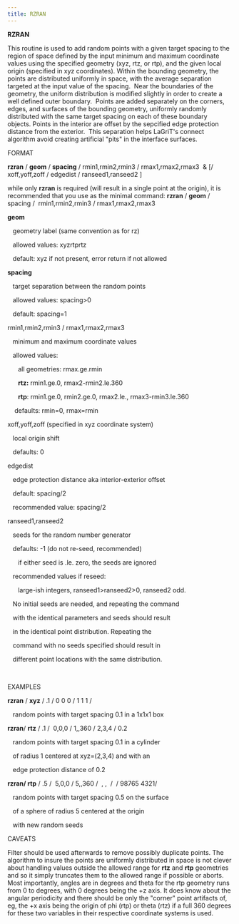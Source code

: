 ```yaml
---
title: RZRAN
---
```


 **RZRAN**

  This routine is used to add random points with a given target
  spacing to the region of space defined by the input minimum and
  maximum coordinate values using the specified geometry (xyz, rtz, or
  rtp), and the given local origin (specified in xyz coordinates).
  Within the bounding geometry, the points are distributed uniformly
  in space, with the average separation targeted at the input value of
  the spacing.  Near the boundaries of the geometry, the uniform
  distribution is modified slightly in order to create a well defined
  outer boundary.  Points are added separately on the corners, edges,
  and surfaces of the bounding geometry, uniformly randomly
  distributed with the same target spacing on each of these boundary
  objects. Points in the interior are offset by the sepcified edge
  protection distance from the exterior.  This separation helps
  LaGriT's connect algorithm avoid creating artificial "pits" in the
  interface surfaces.


 FORMAT

  **rzran** / **geom** / **spacing** / rmin1,rmin2,rmin3 /
  rmax1,rmax2,rmax3  & [/ xoff,yoff,zoff / edgedist /
  ranseed1,ranseed2 ]
 
  while only **rzran** is required (will result in a single point at
  the origin), it is recommended that you use as the minimal command:
  **rzran** / **geom** / spacing /  rmin1,rmin2,rmin3 /
  rmax1,rmax2,rmax3
 
  **geom**

     geometry label (same convention as for rz)

     allowed values: xyzrtprtz

     default: xyz if not present, error return if not allowed
 
  **spacing**

     target separation between the random points

     allowed values: spacing&gt;0

     default: spacing=1
 
  rmin1,rmin2,rmin3 / rmax1,rmax2,rmax3

     minimum and maximum coordinate values

     allowed values:

        all geometries: rmax.ge.rmin

        **rtz:** rmin1.ge.0, rmax2-rmin2.le.360

        **rtp**: rmin1.ge.0, rmin2.ge.0, rmax2.le.,
  rmax3-rmin3.le.360

      defaults: rmin=0, rmax=rmin
 
  xoff,yoff,zoff (specified in xyz coordinate system)

     local origin shift

     defaults: 0
 
  edgedist

     edge protection distance aka interior-exterior offset

     default: spacing/2

     recommended value: spacing/2
 
  ranseed1,ranseed2

     seeds for the random number generator

     defaults: -1 (do not re-seed, recommended)

        if either seed is .le. zero, the seeds are ignored

     recommended values if reseed:

        large-ish integers, ranseed1&gt;ranseed2&gt;0, ranseed2 odd.

     No initial seeds are needed, and repeating the command

     with the identical parameters and seeds should result

     in the identical point distribution. Repeating the

     command with no seeds specified should result in

     different point locations with the same distribution.

   

 EXAMPLES

  **rzran** / **xyz** / .1 / 0 0 0 / 1 1 1 /

     random points with target spacing 0.1 in a 1x1x1 box
 
  **rzran**/ **rtz** / .1 /  0,0,0 / 1,,360 / 2,3,4 / 0.2

     random points with target spacing 0.1 in a cylinder

     of radius 1 centered at xyz=(2,3,4) and with an

     edge protection distance of 0.2
 
  **rzran/ rtp** / .5 /  5,0,0 / 5,,360 /  , ,  /  / 98765 4321/

     random points with target spacing 0.5 on the surface

     of a sphere of radius 5 centered at the origin

     with new random seeds

 CAVEATS

  Filter should be used afterwards to remove possibly duplicate
  points. The algorithm to insure the points are uniformly distributed
  in space is not clever about handling values outside the allowed
  range for **rtz** and **rtp** geometries and so it simply truncates
  them to the allowed range if possible or aborts. Most importantly,
  angles are in degrees and theta for the rtp geometry runs from 0 to
   degrees, with 0 degrees being the +z axis. It does know about
  the angular periodicity and there should be only the "corner" point
  artifacts of, eg, the +x axis being the origin of phi (rtp) or theta
  (rtz) if a full 360 degrees for these two variables in their
  respective coordinate systems is used.
